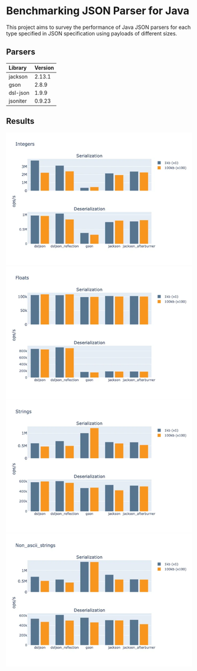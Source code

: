 # Benchmarking JSON Parser for Java

This project aims to survey the performance of Java JSON parsers for each type specified in JSON 
specification using payloads of different sizes.

## Parsers

| Library | Version |
|:------|:------|
|jackson|2.13.1| 
|gson|2.8.9|
|dsl-json|1.9.9| 
|jsoniter|0.9.23|

## Results

![Integer](charts/integers.webp)
![Floats](charts/floats.webp)
![Strings](charts/strings.webp)
![Non Ascii Strings ](charts/non_ascii_strings.webp)


